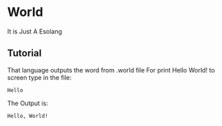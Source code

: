 # World
It is Just  A Esolang
## Tutorial
That language outputs the word from .world file
For print Hello World! to screen type in the file:
```
Hello
```
The Output is:
```
Hello, World!
```
